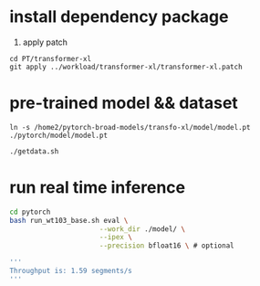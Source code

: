 # install dependency package

1. apply patch

```
cd PT/transformer-xl
git apply ../workload/transformer-xl/transformer-xl.patch
```


# pre-trained model && dataset

```
ln -s /home2/pytorch-broad-models/transfo-xl/model/model.pt ./pytorch/model/model.pt

./getdata.sh 
```

# run real time inference

```bash
cd pytorch
bash run_wt103_base.sh eval \
					  --work_dir ./model/ \
					  --ipex \
					  --precision bfloat16 \ # optional

'''
Throughput is: 1.59 segments/s
'''

```
